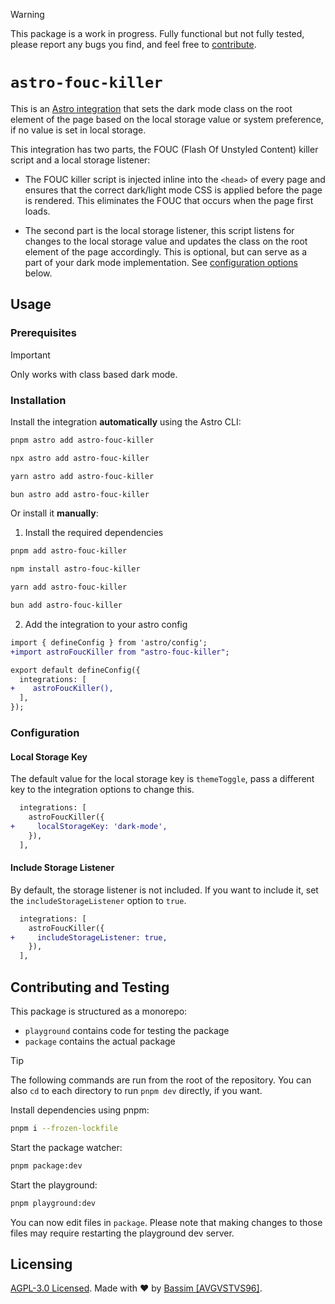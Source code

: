 >[!WARNING]
This package is a work in progress. Fully functional but not fully tested, please report any bugs you find, and feel free to [contribute](#contributing).

# `astro-fouc-killer`

This is an [Astro integration](https://docs.astro.build/en/guides/integrations-guide/) that sets the dark mode class on the root element of the page based on the local storage value or system preference, if no value is set in local storage.

This integration has two parts, the FOUC (Flash Of Unstyled Content) killer script and a local storage listener:
- The FOUC killer script is injected inline into the `<head>` of every page and ensures that the correct dark/light mode CSS is applied before the page is rendered. This eliminates the FOUC that occurs when the page first loads.

- The second part is the local storage listener, this script listens for changes to the local storage value and updates the class on the root element of the page accordingly. This is optional, but can serve as a part of your dark mode implementation. See [configuration options](#configuration) below.

## Usage

### Prerequisites
>[!IMPORTANT]
Only works with class based dark mode. 


### Installation

Install the integration **automatically** using the Astro CLI:

```bash
pnpm astro add astro-fouc-killer
```

```bash
npx astro add astro-fouc-killer
```

```bash
yarn astro add astro-fouc-killer
```

```bash
bun astro add astro-fouc-killer
```

Or install it **manually**:

1. Install the required dependencies

```bash
pnpm add astro-fouc-killer
```

```bash
npm install astro-fouc-killer
```

```bash
yarn add astro-fouc-killer
```

```bash
bun add astro-fouc-killer
```

2. Add the integration to your astro config

```diff
import { defineConfig } from 'astro/config';
+import astroFoucKiller from "astro-fouc-killer";

export default defineConfig({
  integrations: [
+    astroFoucKiller(),
  ],
});
```

### Configuration

#### Local Storage Key
The default value for the local storage key is `themeToggle`, pass a different key to the integration options to change this.

```diff
  integrations: [
    astroFoucKiller({
+     localStorageKey: 'dark-mode',
    }),
  ],
```
#### Include Storage Listener
By default, the storage listener is not included. If you want to include it, set the `includeStorageListener` option to `true`.
```diff
  integrations: [
    astroFoucKiller({
+     includeStorageListener: true,
    }),
  ],
```

## Contributing and Testing

This package is structured as a monorepo:

- `playground` contains code for testing the package
- `package` contains the actual package

> [!TIP]
> The following commands are run from the root of the repository. You can also `cd` to each directory to run `pnpm dev` directly, if you want.

Install dependencies using pnpm: 

```bash
pnpm i --frozen-lockfile
```

Start the package watcher:

```bash
pnpm package:dev
```

Start the playground:

```bash
pnpm playground:dev
```

You can now edit files in `package`. Please note that making changes to those files may require restarting the playground dev server.

## Licensing

[AGPL-3.0 Licensed](https://github.com/AVGVSTVS96/astro-fouc-killer/blob/main/LICENSE). Made with ❤️ by [Bassim [AVGVSTVS96]](https://github.com/avgvstvs96).

